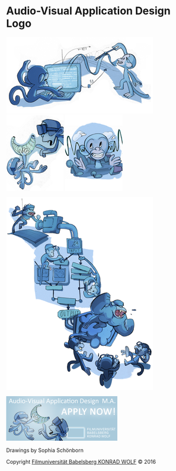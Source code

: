 # Audio-Visual Application Design Logo

![Logo](avad-logo3.png)
![Logo](avad-logo1.png)
![Logo](avad-logo2.png)

![Logo](avad-logo4.png)

![Logo](avad-apply_now.png)

Drawings by Sophia Schönborn

Copyright [Filmuniversität Babelsberg KONRAD
WOLF](http://www.filmuniversitaet.de) © 2016
